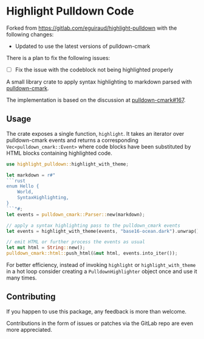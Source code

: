 # Highlight Pulldown Code

Forked from https://gitlab.com/eguiraud/highlight-pulldown with the following changes:
- Updated to use the latest versions of pulldown-cmark

There is a plan to fix the following issues:
- [ ] Fix the issue with the codeblock not being highlighted properly

A small library crate to apply syntax highlighting to markdown parsed with [pulldown-cmark](https://crates.io/crates/pulldown-cmark).

The implementation is based on the discussion at [pulldown-cmark#167](https://github.com/raphlinus/pulldown-cmark/issues/167).

## Usage

The crate exposes a single function, `highlight`.
It takes an iterator over pulldown-cmark events and returns a corresponding `Vec<pulldown_cmark::Event>` where
code blocks have been substituted by HTML blocks containing highlighted code.

```rust
use highlight_pulldown::highlight_with_theme;

let markdown = r#"
```rust
enum Hello {
    World,
    SyntaxHighlighting,
}
```"#;
let events = pulldown_cmark::Parser::new(markdown);

// apply a syntax highlighting pass to the pulldown_cmark events
let events = highlight_with_theme(events, "base16-ocean.dark").unwrap();

// emit HTML or further process the events as usual
let mut html = String::new();
pulldown_cmark::html::push_html(&mut html, events.into_iter());
```

For better efficiency, instead of invoking `highlight` or `highlight_with_theme` in a hot
loop consider creating a `PulldownHighlighter` object once and use it many times.

## Contributing

If you happen to use this package, any feedback is more than welcome.

Contributions in the form of issues or patches via the GitLab repo are even more appreciated.